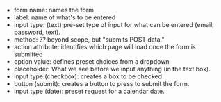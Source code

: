 * form name: names the form
* label: name of what's to be entered
* input type: (text) pre-set type of input for what can be entered (email, password, text).
* method: ?? beyond scope, but "submits POST data."
* action attribute: identifies which page will load once the form is submitted
* option value: defines preset choices from a dropdown
* placeholder: What we see before we input anything (in the text box).
* input type (checkbox): creates a box to be checked 
* button (submit): creates a button to press to submit the form.
* input type (date): preset request for a calendar date.
